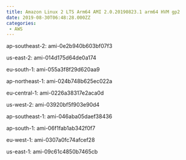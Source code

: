 ```yaml
---
title: Amazon Linux 2 LTS Arm64 AMI 2.0.20190823.1 arm64 HVM gp2
date: 2019-08-30T06:48:28.000ZZ
categories:
 - AWS
---
```


ap-southeast-2: ami-0e2b940b603bf07f3

us-east-2: ami-014d175d64de0a174

eu-south-1: ami-055a3f8f29d620aa9

ap-northeast-1: ami-024b748b625ec022a

eu-central-1: ami-0226a38317e2aca0d

us-west-2: ami-03920bf5f903e90d4

ap-southeast-1: ami-046aba05daef38436

ap-south-1: ami-06f1fab1ab342f0f7

eu-west-1: ami-0307a0fc74afcef28

us-east-1: ami-09c61c4850b7465cb

